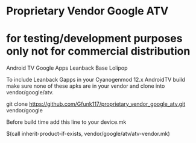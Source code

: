 # Proprietary Vendor Google ATV 
# for testing/development purposes only not for commercial distribution

Android TV Google Apps Leanback Base Lolipop

To include Leanback Gapps in your Cyanogenmod 12.x AndroidTV build make sure none of these apks are in your vendor and clone into vendor/google/atv.

git clone https://github.com/Gfunk117/proprietary_vendor_google_atv.git vendor/google

Before build time add this line to your device.mk


$(call inherit-product-if-exists, vendor/google/atv/atv-vendor.mk)
